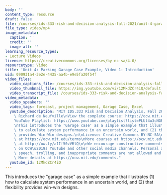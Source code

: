 ```yaml
---
body: ''
content_type: resource
draft: false
file: /courses/ids-333-risk-and-decision-analysis-fall-2021/unit-4-garage-case-video-1_360p_16_9.mp4
file_type: video/mp4
image_metadata:
  caption: ''
  credit: ''
  image-alt: ''
learning_resource_types:
- Lecture Videos
license: https://creativecommons.org/licenses/by-nc-sa/4.0/
resourcetype: Video
title: 'Unit 4: Parking Garage Case Example, Video 1: Introduction'
uid: 090931a4-3e2e-4435-aa4b-e9e5fa20f54f
video_files:
  video_captions_file: /courses/ids-333-risk-and-decision-analysis-fall-2021/1dr1wpd-Ou_67Av0UENvpzrEJhPLWrDzw_transcript.webvtt
  video_thumbnail_file: https://img.youtube.com/vi/12MkdZCr4iQ/default.jpg
  video_transcript_file: /courses/ids-333-risk-and-decision-analysis-fall-2021/1dr1wpd-Ou_67Av0UENvpzrEJhPLWrDzw_transcript.pdf
video_metadata:
  video_speakers: ''
  video_tags: forecast, project management, Garage Case, Excel
  youtube_description: "MIT IDS.333 Risk and Decision Analysis, Fall 2021\nInstructor:\
    \ Richard de Neufville\nView the complete course: https://ocw.mit.edu/courses/ids-333-risk-and-decision-analysis-fall-2021/\n\
    YouTube Playlist: https://www.youtube.com/playlist?list=PLUl4u3cNGP62jwhTqp8_1kwrkDkxZhpQC\n\
    \nThis introduces the 'Garage case' as a simple example that illustrates (1) how\
    \ to calculate system performance in an uncertain world, and (2) that Flexibility\
    \ provides Win-Win designs.\n\nLicense: Creative Commons BY-NC-SA\nMore information\
    \ at https://ocw.mit.edu/terms\nMore courses at https://ocw.mit.edu\nSupport OCW\
    \ at http://ow.ly/a1If50zVRlQ\n\nWe encourage constructive comments and discussion\
    \ on OCW\u2019s YouTube and other social media channels. Personal attacks, hate\
    \ speech, trolling, and inappropriate comments are not allowed and may be removed.\
    \ More details at https://ocw.mit.edu/comments."
  youtube_id: 12MkdZCr4iQ
---
```

This introduces the "garage case" as a simple example that illustrates (1) how to calculate system performance in an uncertain world, and (2) that flexibility provides win-win designs.